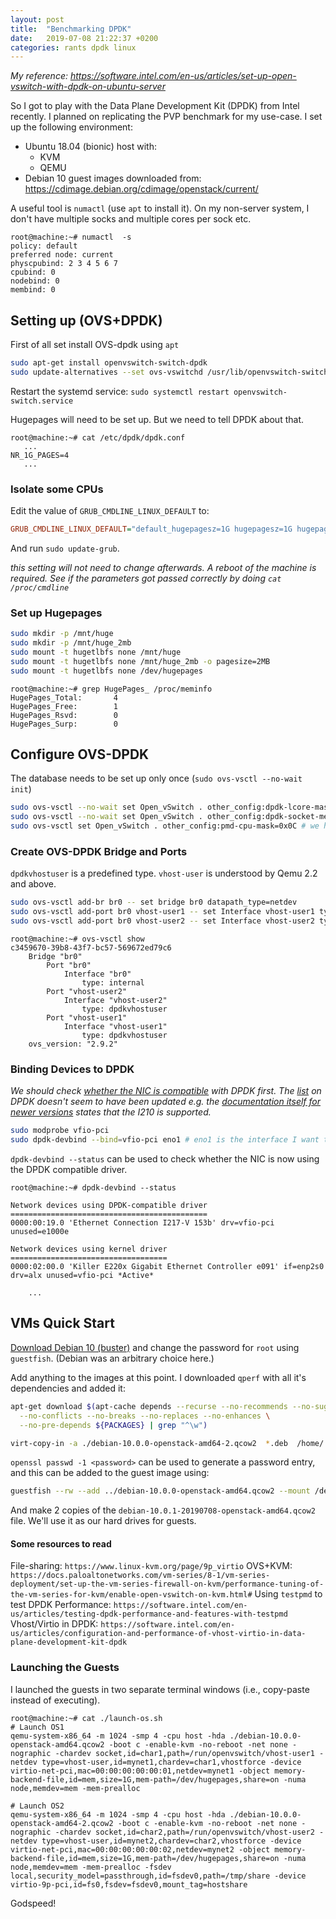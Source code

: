 ```yaml
---
layout: post
title:  "Benchmarking DPDK"
date:   2019-07-08 21:22:37 +0200
categories: rants dpdk linux
---
```

_My reference: https://software.intel.com/en-us/articles/set-up-open-vswitch-with-dpdk-on-ubuntu-server_

So I got to play with the Data Plane Development Kit (DPDK) from Intel recently. I planned on replicating the PVP benchmark for my use-case. I set up the following environment:

- Ubuntu 18.04 (bionic) host with:
    - KVM
    - QEMU
- Debian 10 guest images downloaded from: https://cdimage.debian.org/cdimage/openstack/current/

A useful tool is `numactl` (use `apt` to install it). On my non-server system, I don't have multiple socks and multiple cores per sock etc.
```console
root@machine:~# numactl  -s
policy: default
preferred node: current
physcpubind: 2 3 4 5 6 7 
cpubind: 0 
nodebind: 0 
membind: 0 
```
## Setting up (OVS+DPDK)
First of all set install OVS-dpdk using `apt`
```bash
sudo apt-get install openvswitch-switch-dpdk 
sudo update-alternatives --set ovs-vswitchd /usr/lib/openvswitch-switch-dpdk/ovs-vswitchd-dpdk
```

Restart the systemd service: `sudo systemctl restart openvswitch-switch.service`

Hugepages will need to be set up. But we need to tell DPDK about that.
```console
root@machine:~# cat /etc/dpdk/dpdk.conf
   ...
NR_1G_PAGES=4
   ...
```

### Isolate some CPUs
Edit the value of `GRUB_CMDLINE_LINUX_DEFAULT` to:
```ini
GRUB_CMDLINE_LINUX_DEFAULT="default_hugepagesz=1G hugepagesz=1G hugepages=4 hugepagesz=2M hugepages=2048 iommu=pt intel_iommu=on isolcpus=0,1"
```

And run `sudo update-grub`.

_this setting will not need to change afterwards. A reboot of the machine is required. See if the parameters got passed correctly by doing `cat /proc/cmdline`_


### Set up Hugepages
```bash
sudo mkdir -p /mnt/huge
sudo mkdir -p /mnt/huge_2mb
sudo mount -t hugetlbfs none /mnt/huge
sudo mount -t hugetlbfs none /mnt/huge_2mb -o pagesize=2MB
sudo mount -t hugetlbfs none /dev/hugepages
```

```console
root@machine:~# grep HugePages_ /proc/meminfo 
HugePages_Total:       4
HugePages_Free:        1
HugePages_Rsvd:        0
HugePages_Surp:        0
```

## Configure OVS-DPDK
The database needs to be set up only once (`sudo ovs-vsctl --no-wait init`)

```bash
sudo ovs-vsctl --no-wait set Open_vSwitch . other_config:dpdk-lcore-mask=0x03  # hopefully: cores, 0,1 
sudo ovs-vsctl --no-wait set Open_vSwitch . other_config:dpdk-socket-mem="1024"
sudo ovs-vsctl set Open_vSwitch . other_config:pmd-cpu-mask=0x0C # we have just one NUMA node
```

### Create OVS-DPDK Bridge and Ports
`dpdkvhostuser` is a predefined type. `vhost-user` is understood by Qemu 2.2 and above.
```bash
sudo ovs-vsctl add-br br0 -- set bridge br0 datapath_type=netdev
sudo ovs-vsctl add-port br0 vhost-user1 -- set Interface vhost-user1 type=dpdkvhostuser
sudo ovs-vsctl add-port br0 vhost-user2 -- set Interface vhost-user2 type=dpdkvhostuser
```

```console
root@machine:~# ovs-vsctl show
c3459670-39b8-43f7-bc57-569672ed79c6
    Bridge "br0"
        Port "br0"
            Interface "br0"
                type: internal
        Port "vhost-user2"
            Interface "vhost-user2"
                type: dpdkvhostuser
        Port "vhost-user1"
            Interface "vhost-user1"
                type: dpdkvhostuser
    ovs_version: "2.9.2"
```

### Binding Devices to DPDK
_We should check [whether the NIC is compatible](https://core.dpdk.org/supported/) with DPDK first. The [list](https://core.dpdk.org/supported/) on DPDK doesn't seem to have been updated e.g. the [documentation itself for newer versions](https://doc.dpdk.org/guides-18.11/nics/igb.html?highlight=i210#supported-chipsets-and-nics) states that the I210 is supported._

```bash
sudo modprobe vfio-pci
sudo dpdk-devbind --bind=vfio-pci eno1 # eno1 is the interface I want to bind to DPDK
```

`dpdk-devbind --status` can be used to check whether the NIC is now using the DPDK compatible driver.
```console
root@machine:~# dpdk-devbind --status

Network devices using DPDK-compatible driver
============================================
0000:00:19.0 'Ethernet Connection I217-V 153b' drv=vfio-pci unused=e1000e

Network devices using kernel driver
===================================
0000:02:00.0 'Killer E220x Gigabit Ethernet Controller e091' if=enp2s0 drv=alx unused=vfio-pci *Active*

    ...
```
## VMs Quick Start
[Download Debian 10 (buster)](https://cdimage.debian.org/cdimage/openstack/current/debian-10.0.1-20190708-openstack-amd64.qcow2) and change the password for `root` using `guestfish`. (Debian was an arbitrary choice here.)

Add anything to the images at this point. I downloaded `qperf` with all it's dependencies and added it:
```bash
apt-get download $(apt-cache depends --recurse --no-recommends --no-suggests \
  --no-conflicts --no-breaks --no-replaces --no-enhances \
  --no-pre-depends ${PACKAGES} | grep "^\w")

virt-copy-in -a ./debian-10.0.0-openstack-amd64-2.qcow2  *.deb  /home/
```

`openssl passwd -1 <password>` can be used to generate a password entry, and this can be added to the guest image using:
```bash
guestfish --rw --add ../debian-10.0.0-openstack-amd64.qcow2 --mount /dev/sda1:/ vi /etc/shadow
```

And make 2 copies of the `debian-10.0.1-20190708-openstack-amd64.qcow2` file. We'll use it as our hard drives for guests.

#### Some resources to read
File-sharing: `https://www.linux-kvm.org/page/9p_virtio`
OVS+KVM: `https://docs.paloaltonetworks.com/vm-series/8-1/vm-series-deployment/set-up-the-vm-series-firewall-on-kvm/performance-tuning-of-the-vm-series-for-kvm/enable-open-vswitch-on-kvm.html#`
Using `testpmd` to test DPDK Performance: `https://software.intel.com/en-us/articles/testing-dpdk-performance-and-features-with-testpmd`
Vhost/Virtio in DPDK: `https://software.intel.com/en-us/articles/configuration-and-performance-of-vhost-virtio-in-data-plane-development-kit-dpdk`

### Launching the Guests
I launched the guests in two separate terminal windows (i.e., copy-paste instead of executing).
```console
root@machine:~# cat ./launch-os.sh 
# Launch OS1
qemu-system-x86_64 -m 1024 -smp 4 -cpu host -hda ./debian-10.0.0-openstack-amd64.qcow2 -boot c -enable-kvm -no-reboot -net none -nographic -chardev socket,id=char1,path=/run/openvswitch/vhost-user1 -netdev type=vhost-user,id=mynet1,chardev=char1,vhostforce -device virtio-net-pci,mac=00:00:00:00:00:01,netdev=mynet1 -object memory-backend-file,id=mem,size=1G,mem-path=/dev/hugepages,share=on -numa node,memdev=mem -mem-prealloc

# Launch OS2
qemu-system-x86_64 -m 1024 -smp 4 -cpu host -hda ./debian-10.0.0-openstack-amd64-2.qcow2 -boot c -enable-kvm -no-reboot -net none -nographic -chardev socket,id=char2,path=/run/openvswitch/vhost-user2 -netdev type=vhost-user,id=mynet2,chardev=char2,vhostforce -device virtio-net-pci,mac=00:00:00:00:00:02,netdev=mynet2 -object memory-backend-file,id=mem,size=1G,mem-path=/dev/hugepages,share=on -numa node,memdev=mem -mem-prealloc -fsdev local,security_model=passthrough,id=fsdev0,path=/tmp/share -device virtio-9p-pci,id=fs0,fsdev=fsdev0,mount_tag=hostshare
```

Godspeed!